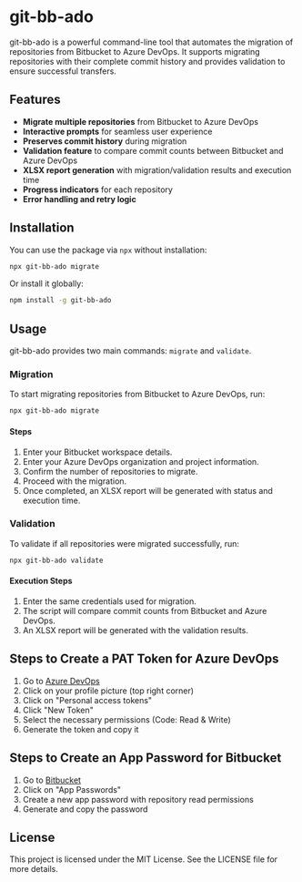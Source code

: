 # git-bb-ado

git-bb-ado is a powerful command-line tool that automates the migration of repositories from Bitbucket to Azure DevOps. It supports migrating repositories with their complete commit history and provides validation to ensure successful transfers.

## Features

- **Migrate multiple repositories** from Bitbucket to Azure DevOps
- **Interactive prompts** for seamless user experience
- **Preserves commit history** during migration
- **Validation feature** to compare commit counts between Bitbucket and Azure DevOps
- **XLSX report generation** with migration/validation results and execution time
- **Progress indicators** for each repository
- **Error handling and retry logic**

## Installation

You can use the package via `npx` without installation:

```bash
npx git-bb-ado migrate
```

Or install it globally:

```bash
npm install -g git-bb-ado
```

## Usage

git-bb-ado provides two main commands: `migrate` and `validate`.

### **Migration**

To start migrating repositories from Bitbucket to Azure DevOps, run:

```bash
npx git-bb-ado migrate
```

#### **Steps**

1. Enter your Bitbucket workspace details.
2. Enter your Azure DevOps organization and project information.
3. Confirm the number of repositories to migrate.
4. Proceed with the migration.
5. Once completed, an XLSX report will be generated with status and execution time.

### **Validation**

To validate if all repositories were migrated successfully, run:

```bash
npx git-bb-ado validate
```

#### **Execution Steps**

1. Enter the same credentials used for migration.
2. The script will compare commit counts from Bitbucket and Azure DevOps.
3. An XLSX report will be generated with the validation results.

## Steps to Create a PAT Token for Azure DevOps

1. Go to [Azure DevOps](https://dev.azure.com/)
2. Click on your profile picture (top right corner)
3. Click on "Personal access tokens"
4. Click "New Token"
5. Select the necessary permissions (Code: Read & Write)
6. Generate the token and copy it

## Steps to Create an App Password for Bitbucket

1. Go to [Bitbucket](https://bitbucket.org/account/settings/)
2. Click on "App Passwords"
3. Create a new app password with repository read permissions
4. Generate and copy the password

## License

This project is licensed under the MIT License. See the LICENSE file for more details.
